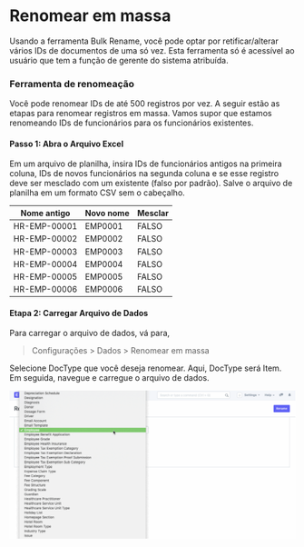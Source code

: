 # Renomear em massa


Usando a ferramenta Bulk Rename, você pode optar por retificar/alterar vários IDs de documentos de uma só vez. Esta ferramenta só é acessível ao usuário que tem a função de gerente do sistema atribuída.


### Ferramenta de renomeação


Você pode renomear IDs de até 500 registros por vez. A seguir estão as etapas para renomear registros em massa. Vamos supor que estamos renomeando IDs de funcionários para os funcionários existentes.


#### Passo 1: Abra o Arquivo Excel


Em um arquivo de planilha, insira IDs de funcionários antigos na primeira coluna, IDs de novos funcionários na segunda coluna e se esse registro deve ser mesclado com um existente (falso por padrão). Salve o arquivo de planilha em um formato CSV sem o cabeçalho.




| Nome antigo | Novo nome | Mesclar |
| --- | --- | --- |
| HR-EMP-00001 | EMP0001 | FALSO |
| HR-EMP-00002 | EMP0002 | FALSO |
| HR-EMP-00003 | EMP0003 | FALSO |
| HR-EMP-00004 | EMP0004 | FALSO |
| HR-EMP-00005 | EMP0005 | FALSO |
| HR-EMP-00006 | EMP0006 | FALSO |


#### Etapa 2: Carregar Arquivo de Dados


Para carregar o arquivo de dados, vá para,



>
> Configurações > Dados > Renomear em massa
>
>
>


Selecione DocType que você deseja renomear. Aqui, DocType será Item. Em seguida, navegue e carregue o arquivo de dados.


![Dados de upload](/files/using-bulk-rename-2.gif)